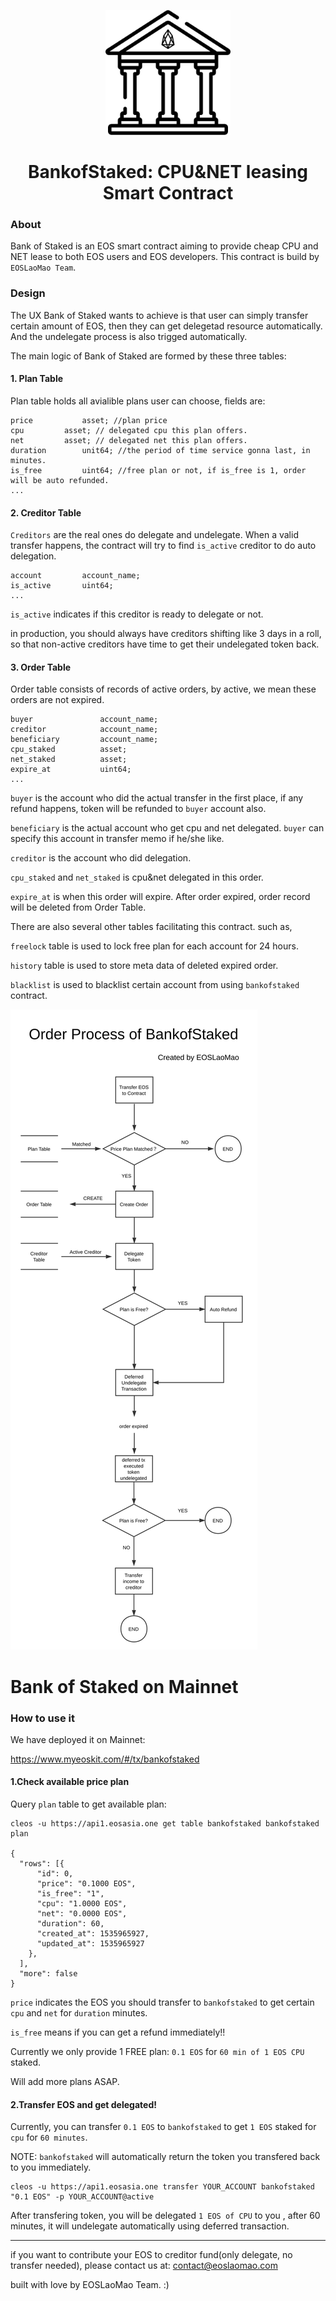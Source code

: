 <p align="center">
  <img width="200" height="200" src="./BankofStaked-logo.png">
</p>

<h1 align="center">
BankofStaked: CPU&NET leasing Smart Contract
</h1>


### About
Bank of Staked is an EOS smart contract aiming to provide cheap CPU and NET lease to both EOS users and EOS developers. This contract is build by `EOSLaoMao Team`.

### Design

The UX Bank of Staked wants to achieve is that user can simply transfer certain amount of EOS, then they can get delegetad resource automatically. And the undelegate process is also trigged automatically.

The main logic of Bank of Staked are formed by these three tables:

#### 1. Plan Table

Plan table holds all avialible plans user can choose, fields are:

```
price			asset; //plan price
cpu			asset; // delegated cpu this plan offers.
net			asset; // delegated net this plan offers.
duration		unit64; //the period of time service gonna last, in minutes.
is_free			uint64; //free plan or not, if is_free is 1, order will be auto refunded.
...
```

#### 2. Creditor Table

`Creditors` are the real ones do delegate and undelegate. When a valid transfer happens, the contract will try to find `is_active` creditor to do auto delegation.

```
account			account_name;
is_active		uint64;
...
```

`is_active` indicates if this creditor is ready to delegate or not.

in production, you should always have creditors shifting like 3 days in a roll, so that non-active creditors have time to get their undelegated token back.

#### 3. Order Table

Order table consists of records of active orders, by active, we mean these orders are not expired.

```
buyer				account_name;
creditor			account_name;
beneficiary			account_name;
cpu_staked			asset;
net_staked			asset;
expire_at			uint64;
...
```

`buyer` is the account who did the actual transfer in the first place, if any refund happens, token will be refunded to `buyer` account also.

`beneficiary` is the actual account who get cpu and net delegated. `buyer` can specify this account in transfer memo if he/she like.

`creditor` is the account who did delegation.

`cpu_staked` and `net_staked` is cpu&net delegated in this order.

`expire_at` is when this order will expire. After order expired, order record will be deleted from Order Table.


There are also several other tables facilitating this contract. such as,

`freelock` table is used to lock free plan for each account for 24 hours.

`history` table is used to store meta data of deleted expired order.

`blacklist` is used to blacklist certain account from using `bankofstaked` contract.


![Process](./Order-Process-of-BankofStaked.svg)


# Bank of Staked on Mainnet

### How to use it

We have deployed it on Mainnet: 

https://www.myeoskit.com/#/tx/bankofstaked


#### 1.Check available price plan

Query `plan` table to get available plan:


```
cleos -u https://api1.eosasia.one get table bankofstaked bankofstaked plan

{
  "rows": [{
      "id": 0,
      "price": "0.1000 EOS",
      "is_free": "1",
      "cpu": "1.0000 EOS",
      "net": "0.0000 EOS",
      "duration": 60,
      "created_at": 1535965927,
      "updated_at": 1535965927
    },
  ],
  "more": false
}
```

`price` indicates the EOS you should transfer to `bankofstaked` to get certain `cpu` and `net` for `duration` minutes.

`is_free` means if you can get a refund immediately!!

Currently we only provide 1 FREE plan: `0.1 EOS` for `60 min of 1 EOS CPU` staked.

Will add more plans ASAP.


#### 2.Transfer EOS and get delegated!


Currently, you can transfer `0.1 EOS` to `bankofstaked` to get `1 EOS` staked for `cpu` for `60 minutes`. 

NOTE: `bankofstaked` will automatically return the token you transfered back to you immediately.



```
cleos -u https://api1.eosasia.one transfer YOUR_ACCOUNT bankofstaked "0.1 EOS" -p YOUR_ACCOUNT@active
```

After transfering token, you will be delegated `1 EOS of CPU` to you , after 60 minutes, it will undelegate automatically using deferred transaction.



---

if you want to contribute your EOS to creditor fund(only delegate, no transfer needed), please contact us at: contact@eoslaomao.com

built with love by EOSLaoMao Team. :)
